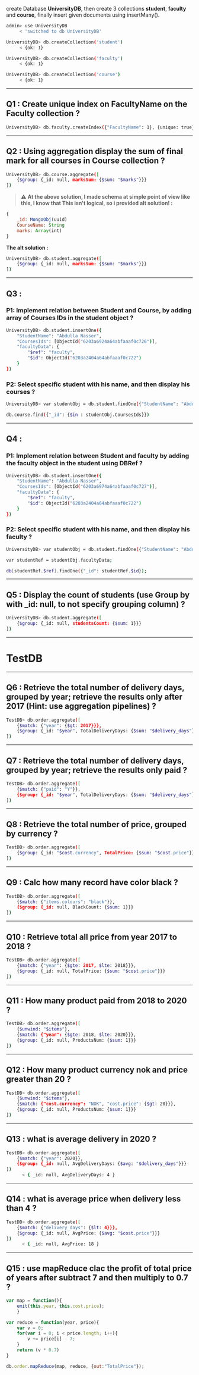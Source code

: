 create Database **UniversityDB**, then create 3 collections **student**, **faculty** and **course**, finally insert given documents using insertMany().

```bash
admin> use UniversityDB
     < 'switched to db UniversityDB'

UniversityDB> db.createCollection('student')
     < {ok: 1}

UniversityDB> db.createCollection('faculty')
     < {ok: 1}

UniversityDB> db.createCollection('course')
     < {ok: 1}

```

---

## Q1 : Create unique index on FacultyName on the Faculty collection ?

```bash
UniversityDB> db.faculty.createIndex({"FacultyName": 1}, {unique: true})
```

---

## Q2 : Using aggregation display the sum of final mark for all courses in Course collection ?

```bash
UniversityDB> db.course.aggregate([
    {$group: {_id: null, marksSum: {$sum: "$marks"}}}
])

```

> :warning: **At the above solution, I made schema at simple point of view like this, I know that This isn't logical, so i provided alt solution! :**


```javascript
{
    _id: MongoObj(uuid)
    CourseName: String
    marks: Array(int)
}

```

**The alt solution :**

```bash
UniversityDB> db.student.aggregate([
    {$group: {_id: null, marksSum: {$sum: "$marks"}}}
])

```

---

## Q3 : 

### P1: Implement relation between Student and Course, by adding array of Courses IDs in the student object ?

```bash
UniversityDB> db.student.insertOne({
    "StudentName": "Abdulla Nasser",
    "CoursesIds": [ObjectId("6203a6924a64abfaaaf0c726")],
    "facultyData": {
        "$ref": "faculty",
        "$id": ObjectId("6203a2404a64abfaaaf0c722")
    }
})

```

### P2: Select specific student with his name, and then display his courses ?

```bash
UniversityDB> var studentObj = db.student.findOne({"StudentName": "Abdulla Nasser"});

db.course.find({"_id": {$in : studentObj.CoursesIds}})

```

---

## Q4 : 

### P1: Implement relation between Student and faculty by adding the faculty object in the student using DBRef ?

```bash
UniversityDB> db.student.insertOne({
    "StudentName": "Abdulla Nasser",
    "CoursesIds": [ObjectId("6203a6974a64abfaaaf0c727")],
    "facultyData": {
        "$ref": "faculty",
        "$id": ObjectId("6203a2404a64abfaaaf0c722")
    }
})

```

### P2: Select specific student with his name, and then display his faculty ?

```bash
UniversityDB> var studentObj = db.student.findOne({"StudentName": "Abdulla Nasser"}, {"facultyData": 1});

var studentRef = studentObj.facultyData;

db[studentRef.$ref].findOne({"_id": studentRef.$id});

```

---

## Q5 : Display the count of students (use Group by with _id: null, to not specify grouping column) ?

```bash
UniversityDB> db.student.aggregate([
    {$group: {_id: null, studentsCount: {$sum: 1}}}
])

```

---


# TestDB

---

## Q6 : Retrieve the total number of delivery days, grouped by year; retrieve the results only after 2017 (Hint: use aggregation pipelines) ?

```bash
TestDB> db.order.aggregate([
    {$match: {"year": {$gt: 2017}}},
    {$group: {_id: "$year", TotalDeliveryDays: {$sum: "$delivery_days"}}}
])
```

---

## Q7 : Retrieve the total number of delivery days, grouped by year; retrieve the results only paid ?

```bash
TestDB> db.order.aggregate([
    {$match: {"paid": "Y"}},
    {$group: {_id: "$year", TotalDeliveryDays: {$sum: "$delivery_days"}}}
])
```

---

## Q8 : Retrieve the total number of price, grouped by currency ?

```bash
TestDB> db.order.aggregate([
    {$group: {_id: "$cost.currency", TotalPrice: {$sum: "$cost.price"}}}
])
```

---

## Q9 : Calc how many record have color black ?

```bash
TestDB> db.order.aggregate([
    {$match: {"items.colours": "black"}},
    {$group: {_id: null, BlackCount: {$sum: 1}}}
])
```

---

## Q10 : Retrieve total all price from year 2017 to 2018 ?

```bash
TestDB> db.order.aggregate([
    {$match: {"year": {$gte: 2017, $lte: 2018}}},
    {$group: {_id: null, TotalPrice: {$sum: "$cost.price"}}}
])
```

---

## Q11 : How many product paid from 2018 to 2020 ?

```bash
TestDB> db.order.aggregate([
    {$unwind: "$items"},
    {$match: {"year": {$gte: 2018, $lte: 2020}}},
    {$group: {_id: null, ProductsNum: {$sum: 1}}}
])
```

---

## Q12 : How many product currency nok and price greater than 20 ?

```bash
TestDB> db.order.aggregate([
    {$unwind: "$items"},
    {$match: {"cost.currency": "NOK", "cost.price": {$gt: 20}}},
    {$group: {_id: null, ProductsNum: {$sum: 1}}}
])
```

---

## Q13 : what is average delivery in 2020 ?

```bash
TestDB> db.order.aggregate([
    {$match: {"year": 2020}},
    {$group: {_id: null, AvgDeliveryDays: {$avg: "$delivery_days"}}}
]) 
      < { _id: null, AvgDeliveryDays: 4 }
```

---

## Q14 : what is average price when delivery less than 4 ?

```bash
TestDB> db.order.aggregate([
    {$match: {"delivery_days": {$lt: 4}}},
    {$group: {_id: null, AvgPrice: {$avg: "$cost.price"}}}
]) 
      < { _id: null, AvgPrice: 18 }
```

---

## Q15 : use mapReduce  clac the profit of total price of years  after subtract 7 and then multiply to 0.7 ?

```javascript
var map = function(){
    emit(this.year, this.cost.price);
    }

var reduce = function(year, price){
    var v = 0;
    for(var i = 0; i < price.length; i++){
        v += price[i] - 7;
    }
    return (v * 0.7)
}

db.order.mapReduce(map, reduce, {out:"TotalPrice"});
```